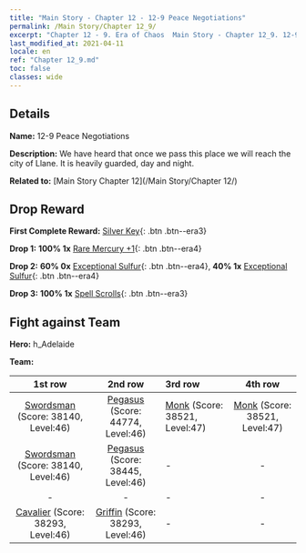 ```yaml
---
title: "Main Story - Chapter 12 - 12-9 Peace Negotiations"
permalink: /Main Story/Chapter 12_9/
excerpt: "Chapter 12 - 9. Era of Chaos  Main Story - Chapter 12_9. 12-9 Peace Negotiations"
last_modified_at: 2021-04-11
locale: en
ref: "Chapter 12_9.md"
toc: false
classes: wide
---
```


## Details

 **Name:** 12-9 Peace Negotiations

 **Description:** We have heard that once we pass this place we will reach the city of Llane. It is heavily guarded, day and night.

 **Related to:** [Main Story Chapter 12](/Main Story/Chapter 12/)

## Drop Reward

 **First Complete Reward:** [Silver Key](/Items/con_693/){: .btn .btn--era3}

 **Drop 1:** **100% 1x** [Rare Mercury +1](/Items/mat_42/){: .btn .btn--era4}

 **Drop 2:** **60% 0x** [Exceptional Sulfur](/Items/mat_36/){: .btn .btn--era4}, **40% 1x** [Exceptional Sulfur](/Items/mat_36/){: .btn .btn--era4}

 **Drop 3:** **100% 1x** [Spell Scrolls](/Items/con_694/){: .btn .btn--era3}


## Fight against Team
 **Hero:** h_Adelaide

 **Team:**


  | 1st row | 2nd row | 3rd row | 4th row |
  |:----:|:----:|:----|:----:|
  | [Swordsman](/units/Swordsman/) (Score: 38140, Level:46)  | [Pegasus](/units/Pegasus/) (Score: 44774, Level:46)  | [Monk](/units/Monk/) (Score: 38521, Level:47)  | [Monk](/units/Monk/) (Score: 38521, Level:47)  |
  | [Swordsman](/units/Swordsman/) (Score: 38140, Level:46)  | [Pegasus](/units/Pegasus/) (Score: 38445, Level:46)  | - | - |
  | - | - | - | - |
  | [Cavalier](/units/Cavalier/) (Score: 38293, Level:46)  | [Griffin](/units/Griffin/) (Score: 38293, Level:46)  | - | - |



